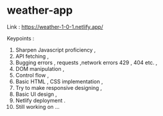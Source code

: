 # weather-app
Link  :
https://weather-1-0-1.netlify.app/

Keypoints :
1. Sharpen Javascript proficiency ,
2. API fetching ,
3. Bugging errors , requests ,network errors 429 , 404 etc. ,
4. DOM manipulation ,
5. Control flow ,
6. Basic HTML , CSS implementation ,
7. Try to make responsive designing ,
8. Basic UI design ,
9. Netlify deployment .
10. Still working on ...
